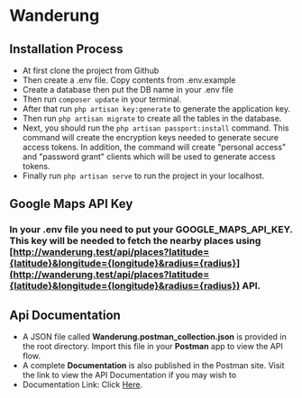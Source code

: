 # Wanderung

## Installation Process

-   At first clone the project from Github
-   Then create a .env file. Copy contents from .env.example
-   Create a database then put the DB name in your .env file
-   Then run `composer update` in your terminal.
-   After that run `php artisan key:generate` to generate the application key.
-   Then run `php artisan migrate` to create all the tables in the database.
-   Next, you should run the `php artisan passport:install` command. This command will create the encryption keys needed to generate secure access tokens. In addition, the command will create "personal access" and "password grant" clients which will be used to generate access tokens.
-   Finally run `php artisan serve` to run the project in your localhost.

## Google Maps API Key

### In your .env file you need to put your **GOOGLE_MAPS_API_KEY**. This key will be needed to fetch the nearby places using [http://wanderung.test/api/places?latitude={latitude}&longitude={longitude}&radius={radius}](http://wanderung.test/api/places?latitude={latitude}&longitude={longitude}&radius={radius}) API.

## Api Documentation

-   A JSON file called **Wanderung.postman_collection.json** is provided in the root directory. Import this file in your **Postman** app to view the API flow.
-   A complete **Documentation** is also published in the Postman site. Visit the link to view the API Documentation if you may wish to
-   Documentation Link: Click [Here](https://documenter.getpostman.com/view/10879134/2s93sW7uZf).
